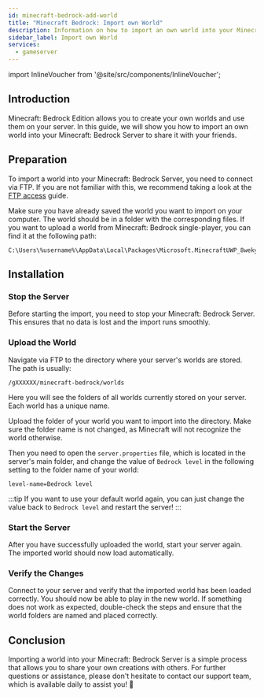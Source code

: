 ```yaml
---
id: minecraft-bedrock-add-world
title: "Minecraft Bedrock: Import own World"
description: Information on how to import an own world into your Minecraft Bedrock Server from ZAP-Hosting - ZAP-Hosting.com documentation
sidebar_label: Import own World
services:
  - gameserver
---
```


import InlineVoucher from '@site/src/components/InlineVoucher';

## Introduction
Minecraft: Bedrock Edition allows you to create your own worlds and use them on your server. In this guide, we will show you how to import an own world into your Minecraft: Bedrock Server to share it with your friends.

<InlineVoucher />

## Preparation

To import a world into your Minecraft: Bedrock Server, you need to connect via FTP. If you are not familiar with this, we recommend taking a look at the [FTP access](gameserver-ftpaccess.md) guide.

Make sure you have already saved the world you want to import on your computer. The world should be in a folder with the corresponding files.
If you want to upload a world from Minecraft: Bedrock single-player, you can find it at the following path:
```
C:\Users\%username%\AppData\Local\Packages\Microsoft.MinecraftUWP_8wekyb3d8bbwe\LocalState\games\com.mojang\minecraftWorlds
```

## Installation

### Stop the Server

Before starting the import, you need to stop your Minecraft: Bedrock Server. This ensures that no data is lost and the import runs smoothly.

### Upload the World

Navigate via FTP to the directory where your server's worlds are stored. The path is usually:

```
/gXXXXXX/minecraft-bedrock/worlds
```

Here you will see the folders of all worlds currently stored on your server. Each world has a unique name.

Upload the folder of your world you want to import into the directory. Make sure the folder name is not changed, as Minecraft will not recognize the world otherwise.

Then you need to open the `server.properties` file, which is located in the server's main folder, and change the value of `Bedrock level` in the following setting to the folder name of your world:

```
level-name=Bedrock level
```
:::tip
If you want to use your default world again, you can just change the value back to `Bedrock level` and restart the server!
:::

### Start the Server

After you have successfully uploaded the world, start your server again. The imported world should now load automatically.

### Verify the Changes

Connect to your server and verify that the imported world has been loaded correctly. You should now be able to play in the new world. If something does not work as expected, double-check the steps and ensure that the world folders are named and placed correctly.

## Conclusion

Importing a world into your Minecraft: Bedrock Server is a simple process that allows you to share your own creations with others. For further questions or assistance, please don't hesitate to contact our support team, which is available daily to assist you! 🙂